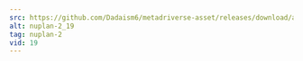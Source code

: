 ```yaml
---
src: https://github.com/Dadaism6/metadriverse-asset/releases/download/assetsv1.0.2/nuplan-2_19.mp4
alt: nuplan-2_19
tag: nuplan-2
vid: 19
---
```

